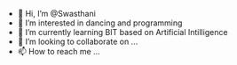 - 👋 Hi, I’m @Swasthani
- 👀 I’m interested in dancing and programming
- 🌱 I’m currently learning BIT based on Artificial Intilligence
- 💞️ I’m looking to collaborate on ...
- 📫 How to reach me ...

<!---
Swasthani/Swasthani is a ✨ special ✨ repository because its `README.md` (this file) appears on your GitHub profile.
You can click the Preview link to take a look at your changes.
--->
